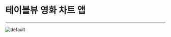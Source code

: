 # 테이블뷰 영화 차트 앱 #

---


![default](https://user-images.githubusercontent.com/39197978/51360946-15769e00-1b11-11e9-9b92-2a086b22b3b2.gif)


